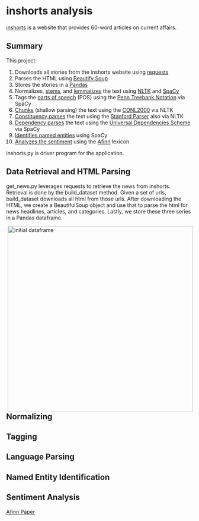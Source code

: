 # inshorts analysis

[inshorts](https://inshorts.com/) is a website that provides 60-word articles on current affairs. 

## Summary

This project:

1. Downloads all stories from the inshorts website using [requests](http://docs.python-requests.org/en/master/)
2. Parses the HTML using [Beautify Soup](https://www.crummy.com/software/BeautifulSoup/)
3. Stores the stories in a [Pandas](https://pandas.pydata.org/pandas-docs/stable/)
4. Normalizes, [stems](https://en.wikipedia.org/wiki/Stemming), and [lemmatizes](https://en.wikipedia.org/wiki/Lemmatisation) the text using [NLTK](https://www.nltk.org/) and [SpaCy](https://spacy.io/)
5. Tags the [parts of speech](https://en.wikipedia.org/wiki/Part_of_speech) (POS) using the [Penn Treebank Notation](http://www.cis.uni-muenchen.de/~schmid/tools/TreeTagger/data/Penn-Treebank-Tagset.pdf) via SpaCy
6. [Chunks](https://en.wikipedia.org/wiki/Shallow_parsing) (shallow parsing) the text using the [CONL2000](https://www.clips.uantwerpen.be/conll2000/chunking/) via NLTK
7. [Constituency parses](https://en.wikipedia.org/wiki/Parse_tree#Constituency-based_parse_trees) the text using the [Stanford Parser](https://nlp.stanford.edu/software/lex-parser.shtml) also via NLTK
8. [Dependency parses](https://en.wikipedia.org/wiki/Parse_tree#Dependency-based_parse_trees) the text using the [Universal Dependencies Scheme](https://universaldependencies.org/u/dep/index.html) via SpaCy
9. [Identifies named entities](https://en.wikipedia.org/wiki/Named-entity_recognition) using SpaCy
10. [Analyzes the sentiment](https://en.wikipedia.org/wiki/Sentiment_analysis) using the [Afinn](https://github.com/fnielsen/afinn) lexicon

inshorts.py is driver program for the application. 

## Data Retrieval and HTML Parsing
get_news.py leverages requests to retrieve the news from inshorts. Retrieval is done by the build_dataset method. Given a set of urls, build_dataset downloads all html from those urls. After downloading the HTML, we create a BeautifulSoup object and use that to parse the html for news headlines, articles, and categories. Lastly, we store these three series in a Pandas dataframe.

<p align="left">
  <img src="https://github.com/polymathnexus5/tongue-twisters/blob/master/inshorts/initial_dataframe.html" alt="initial dataframe" height="500" width="500" style="float:right">
</p>

## Normalizing



## Tagging



## Language Parsing



## Named Entity Identification



## Sentiment Analysis
[Afinn Paper](http://www2.imm.dtu.dk/pubdb/views/edoc_download.php/6006/pdf/imm6006.pdf)


